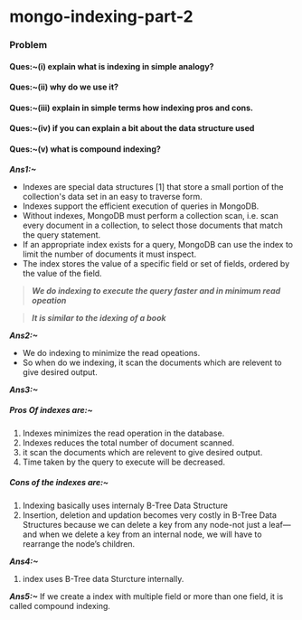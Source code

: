 # mongo-indexing-part-2
### Problem
#### Ques:~(i) explain what is indexing in simple analogy?
#### Ques:~(ii) why do we use it?
#### Ques:~(iii) explain in simple terms how indexing pros and cons.
#### Ques:~(iv) if you can explain a bit about the data structure used
#### Ques:~(v) what is compound indexing?

***Ans1:~***

- Indexes are special data structures [1] that store a small portion of the collection's data set in an easy to traverse form.
- Indexes support the efficient execution of queries in MongoDB.
-  Without indexes, MongoDB must perform a collection scan, i.e. scan every document in a collection, to select those documents that match the query statement. 
-  If an appropriate index exists for a query, MongoDB can use the index to limit the number of documents it must inspect.
-   The index stores the value of a specific field or set of fields, ordered by the value of the field.
> ***We do indexing to execute the query faster and in minimum read opeation***

> ***It is similar to the idexing of a book***

***Ans2:~***
- We do indexing to minimize the read opeations.
- So when do we indexing, it scan the documents which are relevent to give desired output.

***Ans3:~***
##### Pros Of indexes are:~ 
1. Indexes minimizes the read operation in the database.
2. Indexes reduces the total number of document scanned.
3.  it scan the documents which are relevent to give desired output.
4.  Time taken by the query to execute will be decreased.
##### Cons of the indexes are:~
1. Indexing basically uses internaly B-Tree Data Structure
2. Insertion, deletion and updation becomes very costly in B-Tree Data Structures because we can delete a key from any node-not just a leaf—and when we delete a key from an internal node, we will have to rearrange the node’s children. 

***Ans4:~***
1. index uses B-Tree data Sturcture internally. 


***Ans5:~***
If we create a index with multiple field or more than one field, it is called compound indexing.
